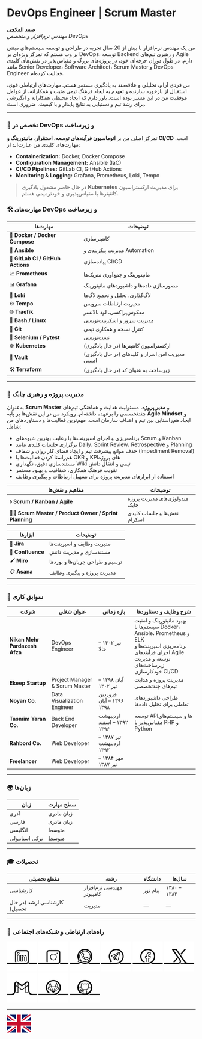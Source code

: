 # DevOps Engineer | Scrum Master

**صمد المکچی**  
*مهندس نرم‌افزار و متخصص DevOps*

من یک مهندس نرم‌افزار با بیش از 20 سال تجربه در طراحی و توسعه سیستم‌های مبتنی بر وب هستم که تمرکز ویژه‌ای بر DevOps، توسعه Backend و رهبری تیم‌های Agile دارم. در طول دوران حرفه‌ای خود، در پروژه‌های بزرگ و مقیاس‌پذیر در نقش‌های کلیدی مانند Senior Developer، Software Architect، Scrum Master و DevOps Engineer فعالیت کرده‌ام.

من فردی آرام، تحلیلی و علاقه‌مند به یادگیری مستمر هستم. مهارت‌های ارتباطی قوی، استقبال از بازخورد سازنده و تعهدم به ایجاد فرهنگ تیمی مثبت و همکارانه، از عوامل موفقیت من در این مسیر بوده است. باور دارم که ایجاد محیطی همکارانه و انگیزشی برای رشد تیم و دستیابی به نتایج پایدار و با کیفیت، ضروری است.

---

### 🔧 تخصص در DevOps و زیرساخت
تمرکز اصلی من بر **اتوماسیون فرآیندهای توسعه، استقرار، مانیتورینگ و CI/CD** است. مهارت‌های کلیدی من عبارت‌اند از:

- **Containerization:** Docker, Docker Compose  
- **Configuration Management:** Ansible (IaC)  
- **CI/CD Pipelines:** GitLab CI, GitHub Actions
- **Monitoring & Logging:** Grafana, Prometheus, Loki, Tempo  

> در حال حاضر مشغول یادگیری **Kubernetes** برای مدیریت ارکستراسیون کانتینرها با مقیاس‌پذیری و خودترمیمی هستم.

### 🛠 مهارت‌های DevOps و زیرساخت

| مهارت‌ها | توضیحات |
|----------|----------|
| 🐳 **Docker / Docker Compose** | کانتینرسازی |
| 🤖 **Ansible** | مدیریت پیکربندی و Automation |
| 🔁 **GitLab CI / GitHub Actions** | پیاده‌سازی CI/CD |
| 📈 **Prometheus** |	مانیتورینگ و جمع‌آوری متریک‌ها |
| 📊 **Grafana** |	مصورسازی داده‌ها و داشبوردهای مانیتورینگ |
| 🔎 **Loki** | لاگ‌گذاری، تحلیل و تجمیع لاگ‌ها |
| ⚙️ **Tempo** | مدیریت ارتباطات سرویس |
| 🌐 **Traefik** | معکوس‌پراکسی، لود بالانسر |
| 🐚 **Bash / Linux** | مدیریت سرور و اسکریپت‌نویسی |
| 🔧 **Git** | کنترل نسخه و همکاری تیمی |
| 🧪 **Selenium / Pytest** | تست‌نویسی |
| ☸️ **Kubernetes** | (در حال یادگیری) ارکستراسیون کانتینرها |
| 🔐 **Vault** | (در حال یادگیری) مدیریت امن اسرار و کلیدهای امنیتی |
| 🛠️ **Terraform** | (در حال یادگیری) زیرساخت به عنوان کد |

---

### 🧠 مدیریت پروژه و رهبری چابک
به‌عنوان **Scrum Master** و **مدیر پروژه**، مسئولیت هدایت و هماهنگی تیم‌های چندتخصصی را برعهده داشته‌ام. رویکرد من در این نقش‌ها بر پایه **Agile Mindset** و ایجاد هم‌راستایی بین تیم و اهداف سازمان است. مهم‌ترین فعالیت‌ها و دستاوردهای من شامل:

- برنامه‌ریزی و اجرای اسپرینت‌ها با رعایت بهترین شیوه‌های Scrum و Kanban  
- برگزاری جلسات کلیدی مانند Daily، Sprint Review، Retrospective و Planning  
- حذف موانع پیشرفت تیم و ایجاد فضای کار روان و شفاف (Impediment Removal)  
- هم‌راستا کردن فعالیت‌ها با OKR و KPIهای پروژه  
- مستندسازی دقیق، نگهداری Wiki تیمی و انتقال دانش  
- تقویت فرهنگ همکاری، شفافیت و بهبود مستمر  
- استفاده از ابزارهای مدیریت پروژه برای تسهیل ارتباطات و پیگیری وظایف  

| مفاهیم و نقش‌ها | توضیحات |
|-----------------|----------|
| 🌀 **Scrum / Kanban / Agile** | متدولوژی‌های مدیریت پروژه چابک |
| 👨‍🏫 **Scrum Master / Product Owner / Sprint Planning** | نقش‌ها و جلسات کلیدی اسکرام |

| ابزارها | توضیحات |
|---------|----------|
| 📝 **Jira** | مدیریت وظایف و اسپرینت‌ها |
| 📒 **Confluence** | مستندسازی و مدیریت دانش |
| 🖌 **Miro** | ترسیم و طراحی جریان‌ها و بوردها |
| 📋 **Asana** | مدیریت پروژه و پیگیری وظایف |

---

### 💼 سوابق کاری

| شرکت                  | عنوان شغلی           | بازه زمانی               | شرح وظایف و دستاوردها                                    |
|-----------------------|--------------------------|----------------------|----------------------------------------------------------|
| **Nikan Mehr Pardazesh Afza** | DevOps Engineer  | تیر ۱۴۰۲ – حالا | بهبود مانیتورینگ و امنیت سیستم‌ها با Docker، Ansible، Prometheus و ELK<br>برنامه‌ریزی اسپرینت‌ها و اجرای فرآیندهای Agile<br>توسعه و مدیریت زیرساخت‌های خودکارسازی CI/CD |
| **Ekeep Startup**      | Project Manager & Scrum Master | آبان ۱۳۹۸ – تیر ۱۴۰۲ | مدیریت پروژه و هدایت تیم‌های چندتخصصی                  |
| **Noyan Co.**          | Data Visualization Engineer | فروردین ۱۳۹۶ – آبان ۱۳۹۸ | طراحی داشبوردهای تعاملی برای تحلیل داده‌ها             |
| **Tasmim Yaran Co.**   | Back End Developer         | اردیبهشت ۱۳۹۲ – اسفند ۱۳۹۶ | توسعه APIها و سیستم‌های مقیاس‌پذیر با PHP و Python       |
| **Rahbord Co.**        | Web Developer              | تیر ۱۳۸۷ – اردیبهشت ۱۳۹۲ |                                                          |
| **Freelancer**         | Web Developer              | مهر ۱۳۸۴ – تیر ۱۳۸۷  |                                                          |

---

### 🌍 زبان‌ها

| زبان             | سطح مهارت     |
|------------------|----------------|
| آذری             | زبان مادری      |
| فارسی            | زبان مادری      |
| انگلیسی          | متوسط           |
| ترکی استانبولی   | متوسط           |

---

### 🎓 تحصیلات

| مقطع تحصیلی                  | رشته                       | دانشگاه     | سال‌ها           |
|-----------------------------|-----------------------------|-------------|------------------|
| کارشناسی                    | مهندسی نرم‌افزار کامپیوتر   | پیام نور     | ۱۳۸۰ – ۱۳۸۴      |
| کارشناسی ارشد (در حال تحصیل) | مدیریت                     | —           | —                |

---

### 📡 راه‌های ارتباطی و شبکه‌های اجتماعی

[![1.01]][01] [![1.02]][02] [![1.03]][03] [![1.04]][04] [![1.06]][06] [![1.05]][05] [![1.07]][07] [![1.10]][10] [![1.11]][11]

[01]: https://www.linkedin.com/in/samad-elmakchi  
[02]: https://www.instagram.com/samad.elmakchi  
[03]: https://wa.me/989141189645  
[04]: https://t.me/samadelmakchi  
[05]: https://x.com/elmakchi  
[06]: https://facebook.com/samad.elmakchi  
[07]: mailto:samad.elmakchi@gmail.com  
[10]: https://gitlab.com/samadelmakchi  
[11]: https://github.com/samadelmakchi  

[1.01]: social/linkedin.png (LinkedIn)  
[1.02]: social/instagram.png (Instagram)  
[1.03]: social/whatsapp.png (WhatsApp)  
[1.04]: social/telegram.png (Telegram)  
[1.05]: social/x.png (X)  
[1.06]: social/facebook.png (Facebook)  
[1.07]: social/gmail.png (Gmail)  
[1.10]: social/gitlab.png (Gitlab)  
[1.11]: social/github.png (Github)

---

[lang_az]: README-AZ.md
[lang_tr]: README-TR.md
[lang_ar]: README-AR.md
[lang_fa]: README-FA.md
[lang_en]: README.md

[flag_fa]: flag/fa.svg (فارسی)
[flag_az]: flag/az.svg (Azərbaycani)
[flag_tr]: flag/tr.svg (Türkisch)
[flag_ar]: flag/ar.svg (العربي)
[flag_en]: flag/en.svg (English)

[![flag_en]][lang_en]
